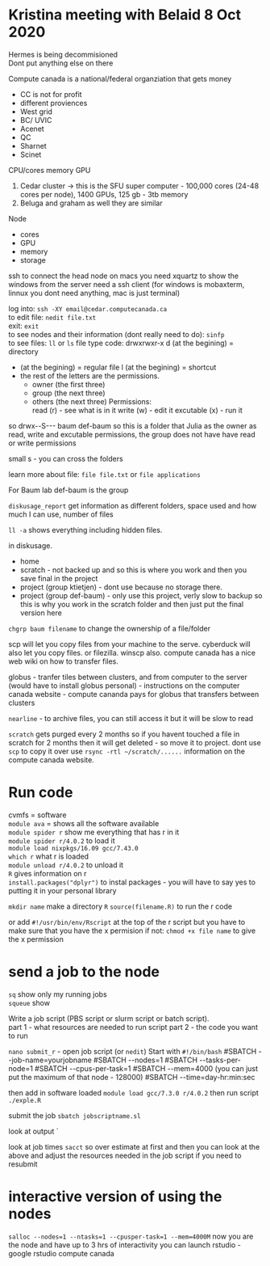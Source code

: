 # Kristina meeting with Belaid 8 Oct 2020

Hermes is being decommisioned  
Dont put anything else on there

Compute canada is a national/federal organziation that gets money   
* CC is not for profit   
* different proviences  
* West grid   
 * BC/ UVIC  
* Acenet 
* QC 
* Sharnet 
* Scinet


CPU/cores
memory
GPU


1. Cedar cluster -> this is the SFU super computer - 100,000 cores (24-48 cores per node), 1400 GPUs, 125 gb - 3tb memory
2. Beluga and graham as well they are similar


Node
- cores
- GPU
- memory
- storage


ssh to connect the head node
on macs you need xquartz to show the windows from the server
need a ssh client (for windows is mobaxterm, linnux you dont need anything, mac is just terminal)


log into: `ssh -XY email@cedar.computecanada.ca`   
to edit file: `nedit file.txt`  
exit: `exit`   
to see nodes and their information (dont really need to do): `sinfp`  
to see files: `ll` or `ls`
file type code: drwxrwxr-x
d (at the begining) = directory 
- (at the begining) = regular file
l (at the begining) = shortcut
- the rest of the letters are the permissions.  
	- owner (the first three)
	- group (the next three)
	- others (the next three)
Permissions:  
read (r) - see what is in it
write (w) - edit it
excutable	(x) - run it

so drwx--S--- baum  def-baum   so this is a folder that Julia as the owner as read, write and excutable permissions, the group does not have have read or write permissions

small s - you can cross the folders   

learn more about file: `file file.txt` or `file applications`
 
 For Baum lab
 def-baum is the group
 
 `diskusage_report` get information as different folders, space used and how much I can use, number of files
 
 `ll -a` shows everything including hidden files. 
 
 in diskusage.  
 - home  
 - scratch - not backed up and so this is where you work and then you save final in the project    
 - project (group ktietjen)  - dont use because no storage there.  
 - project (group def-baum) - only use this project, verly slow to backup so this is why you work in the scratch folder and then just put the final version here  

 
 `chgrp baum filename`   to change the ownership of a file/folder
 
 scp will let you copy files from your machine to the serve. 
 cyberduck will also let you copy files. 
 or filezilla. 
 winscp also. 
 compute canada has a nice web wiki on how to transfer files.  
 
 globus - tranfer tiles between clusters, and from computer to the server (would have to install globus personal) - instructions on the computer canada website - compute cananda pays for globus that transfers between clusters
 
 `nearline` - to archive files, you can still access it but it will be slow to read
 
 `scratch` gets purged every 2 months so if you havent touched a file in scratch for 2 months then it will get deleted - so move it to project. 
 dont use `scp` to copy it over use `rsync -rtl ~/scratch/......`
 information on the compute canada website.  
 
# Run code

cvmfs = software   
`module ava` = shows all the software available  
`module spider r` show me everything that has r in it  
`module spider r/4.0.2` to load it  
`module load nixpkgs/16.09 gcc/7.43.0`   
`which r` what r is loaded  
`module unload r/4.0.2`  to unload it  
`R` gives information on r  
`install.packages("dplyr")` to instal packages - you will have to say yes to putting it in your personal library    



`mkdir name` make a directory
`R`
`source(filename.R)` to run the r code


or add `#!/usr/bin/env/Rscript` at the top of the r script but you have to make sure that you have the x permision if not:
`chmod +x file name` to give the x permission

# send a job to the node
`sq` show only my running jobs   
`squeue` show 

Write a job script (PBS script or slurm script or batch script).  
part 1 - what resources are needed to run script
part 2 - the code you want to run

`nano submit_r` - open job script (or `nedit`)
Start with `#!/bin/bash`
 #SBATCH --job-name=yourjobname
 #SBATCH --nodes=1
 #SBATCH --tasks-per-node=1
 #SBATCH --cpus-per-task=1
 #SBATCH --mem=4000 (you can just put the maximum of that node - 128000)
 #SBATCH --time=day-hr:min:sec
 
then add in software loaded `module load gcc/7.3.0 r/4.0.2`
then run script `./exple.R	`

 
submit the job `sbatch jobscriptname.sl`

look at output `


look at job times `sacct`
so over estimate at first and then you can look at the above and adjust the resources needed in the job script if you need to resubmit 


# interactive version of using the nodes
`salloc --nodes=1 --ntasks=1 --cpusper-task=1 --mem=4000M`
now you are the node and have up to 3 hrs of interactivity
you can launch rstudio - google rstudio compute canada

 
 